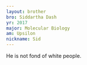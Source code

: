 ```yaml
---
layout: brother
bro: Siddartha Dash
yr: 2017
major: Molecular Biology
am: Upsilon
nickname: Sid
---
```

He is not fond of white people.